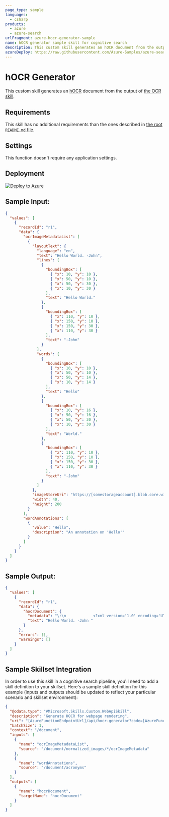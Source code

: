 ```yaml
---
page_type: sample
languages:
  - csharp
products:
  - azure
  - azure-search
urlFragment: azure-hocr-generator-sample
name: hOCR generator sample skill for cognitive search
description: This custom skill generates an hOCR document from the output of the OCR skill.
azureDeploy: https://raw.githubusercontent.com/Azure-Samples/azure-search-power-skills/main/Vision/HocrGenerator/azuredeploy.json
---
```


# hOCR Generator

This custom skill generates an [hOCR](https://en.wikipedia.org/wiki/HOCR) document from the output of [the OCR skill](https://docs.microsoft.com/azure/search/cognitive-search-skill-ocr).

## Requirements

This skill has no additional requirements than the ones described in [the root `README.md` file](https://github.com/hamidadelyar/azure-search-power-skills/blob/main/README.md).

## Settings

This function doesn't require any application settings.

## Deployment

[![Deploy to Azure](https://azuredeploy.net/deploybutton.svg)](https://portal.azure.com/#create/Microsoft.Template/uri/https%3A%2F%2Fraw.githubusercontent.com%2FAzure-Samples%2Fazure-search-power-skills%2Fmain%2FVision%2FImageStore%2Fazuredeploy.json)

## Sample Input:

```json
{
  "values": [
    {
      "recordId": "r1",
      "data": {
        "ocrImageMetadataList": [
          {
            "layoutText": {
              "language": "en",
              "text": "Hello World. -John",
              "lines": [
                {
                  "boundingBox": [
                    { "x": 10, "y": 10 },
                    { "x": 50, "y": 10 },
                    { "x": 50, "y": 30 },
                    { "x": 10, "y": 30 }
                  ],
                  "text": "Hello World."
                },
                {
                  "boundingBox": [
                    { "x": 110, "y": 10 },
                    { "x": 150, "y": 10 },
                    { "x": 150, "y": 30 },
                    { "x": 110, "y": 30 }
                  ],
                  "text": "-John"
                }
              ],
              "words": [
                {
                  "boundingBox": [
                    { "x": 10, "y": 10 },
                    { "x": 50, "y": 10 },
                    { "x": 50, "y": 14 },
                    { "x": 10, "y": 14 }
                  ],
                  "text": "Hello"
                },
                {
                  "boundingBox": [
                    { "x": 10, "y": 16 },
                    { "x": 50, "y": 16 },
                    { "x": 50, "y": 30 },
                    { "x": 10, "y": 30 }
                  ],
                  "text": "World."
                },
                {
                  "boundingBox": [
                    { "x": 110, "y": 10 },
                    { "x": 150, "y": 10 },
                    { "x": 150, "y": 30 },
                    { "x": 110, "y": 30 }
                  ],
                  "text": "-John"
                }
              ]
            },
            "imageStoreUri": "https://[somestorageaccount].blob.core.windows.net/pics/lipsum.tiff",
            "width": 40,
            "height": 200
          }
        ],
        "wordAnnotations": [
          {
            "value": "Hello",
            "description": "An annotation on 'Hello'"
          }
        ]
      }
    }
  ]
}
```

## Sample Output:

```json
{
  "values": [
    {
      "recordId": "r1",
      "data": {
        "hocrDocument": {
          "metadata": "\r\n            <?xml version='1.0' encoding='UTF-8'?>\r\n            <!DOCTYPE html PUBLIC '-//W3C//DTD XHTML 1.0 Transitional//EN' 'http://www.w3.org/TR/xhtml1/DTD/xhtml1-transitional.dtd'>\r\n            <html xmlns='http://www.w3.org/1999/xhtml' xml:lang='en' lang='en'>\r\n            <head>\r\n                <title></title>\r\n                <meta http-equiv='Content-Type' content='text/html;charset=utf-8' />\r\n                <meta name='ocr-system' content='Microsoft Cognitive Services' />\r\n                <meta name='ocr-capabilities' content='ocr_page ocr_carea ocr_par ocr_line ocrx_word'/>\r\n            </head>\r\n            <body>\r\n<div class='ocr_page' id='page_0' title='image \"https://[somestorageaccount].blob.core.windows.net/pics/lipsum.tiff\"; bbox 0 0 40 200; ppageno 0'>\r\n<div class='ocr_carea' id='block_0_1'>\r\n<span class='ocr_line' id='line_0_0' title='baseline -0.002 -5; x_size 30; x_descenders 6; x_ascenders 6'>\r\n<span class='ocrx_word' id='word_0_0_0' title='bbox 10 10 50 14' data-annotation='An annotation on 'Hello''>Hello</span>\r\n<span class='ocrx_word' id='word_0_0_1' title='bbox 10 16 50 30' >World.</span>\r\n</span>\r\n<span class='ocr_line' id='line_0_1' title='baseline -0.002 -5; x_size 30; x_descenders 6; x_ascenders 6'>\r\n<span class='ocrx_word' id='word_0_1_2' title='bbox 110 10 150 30' >-John</span>\r\n</span>\r\n</div>\r\n</div>\r\n\r\n</body></html>",
          "text": "Hello World. -John "
        }
      },
      "errors": [],
      "warnings": []
    }
  ]
}
```

## Sample Skillset Integration

In order to use this skill in a cognitive search pipeline, you'll need to add a skill definition to your skillset.
Here's a sample skill definition for this example (inputs and outputs should be updated to reflect your particular scenario and skillset environment):

```json
{
  "@odata.type": "#Microsoft.Skills.Custom.WebApiSkill",
  "description": "Generate HOCR for webpage rendering",
  "uri": "[AzureFunctionEndpointUrl]/api/hocr-generator?code=[AzureFunctionDefaultHostKey]",
  "batchSize": 1,
  "context": "/document",
  "inputs": [
    {
      "name": "ocrImageMetadataList",
      "source": "/document/normalized_images/*/ocrImageMetadata"
    },
    {
      "name": "wordAnnotations",
      "source": "/document/acronyms"
    }
  ],
  "outputs": [
    {
      "name": "hocrDocument",
      "targetName": "hocrDocument"
    }
  ]
}
```
